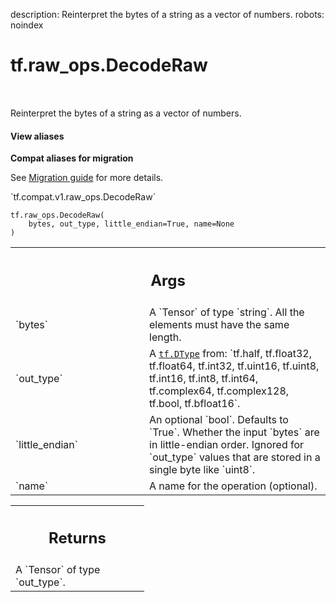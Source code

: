 description: Reinterpret the bytes of a string as a vector of numbers.
robots: noindex

# tf.raw_ops.DecodeRaw

<!-- Insert buttons and diff -->

<table class="tfo-notebook-buttons tfo-api nocontent" align="left">

</table>



Reinterpret the bytes of a string as a vector of numbers.

<section class="expandable">
  <h4 class="showalways">View aliases</h4>
  <p>
<b>Compat aliases for migration</b>
<p>See
<a href="https://www.tensorflow.org/guide/migrate">Migration guide</a> for
more details.</p>
<p>`tf.compat.v1.raw_ops.DecodeRaw`</p>
</p>
</section>

<pre class="devsite-click-to-copy prettyprint lang-py tfo-signature-link">
<code>tf.raw_ops.DecodeRaw(
    bytes, out_type, little_endian=True, name=None
)
</code></pre>



<!-- Placeholder for "Used in" -->


<!-- Tabular view -->
 <table class="responsive fixed orange">
<colgroup><col width="214px"><col></colgroup>
<tr><th colspan="2"><h2 class="add-link">Args</h2></th></tr>

<tr>
<td>
`bytes`
</td>
<td>
A `Tensor` of type `string`.
All the elements must have the same length.
</td>
</tr><tr>
<td>
`out_type`
</td>
<td>
A <a href="../../tf/dtypes/DType.md"><code>tf.DType</code></a> from: `tf.half, tf.float32, tf.float64, tf.int32, tf.uint16, tf.uint8, tf.int16, tf.int8, tf.int64, tf.complex64, tf.complex128, tf.bool, tf.bfloat16`.
</td>
</tr><tr>
<td>
`little_endian`
</td>
<td>
An optional `bool`. Defaults to `True`.
Whether the input `bytes` are in little-endian order.
Ignored for `out_type` values that are stored in a single byte like
`uint8`.
</td>
</tr><tr>
<td>
`name`
</td>
<td>
A name for the operation (optional).
</td>
</tr>
</table>



<!-- Tabular view -->
 <table class="responsive fixed orange">
<colgroup><col width="214px"><col></colgroup>
<tr><th colspan="2"><h2 class="add-link">Returns</h2></th></tr>
<tr class="alt">
<td colspan="2">
A `Tensor` of type `out_type`.
</td>
</tr>

</table>

